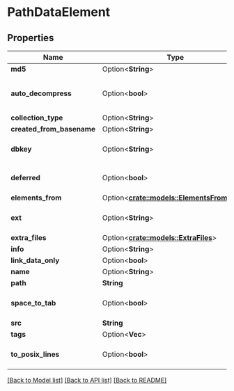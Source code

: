 # PathDataElement

## Properties

Name | Type | Description | Notes
------------ | ------------- | ------------- | -------------
**md5** | Option<**String**> |  | [optional]
**auto_decompress** | Option<**bool**> | Decompress compressed data before sniffing? | [optional][default to false]
**collection_type** | Option<**String**> |  | [optional]
**created_from_basename** | Option<**String**> |  | [optional]
**dbkey** | Option<**String**> |  | [optional][default to ?]
**deferred** | Option<**bool**> |  | [optional][default to false]
**elements_from** | Option<[**crate::models::ElementsFromType**](ElementsFromType.md)> |  | [optional]
**ext** | Option<**String**> |  | [optional][default to auto]
**extra_files** | Option<[**crate::models::ExtraFiles**](ExtraFiles.md)> |  | [optional]
**info** | Option<**String**> |  | [optional]
**link_data_only** | Option<**bool**> |  | [optional]
**name** | Option<**String**> |  | [optional]
**path** | **String** |  | 
**space_to_tab** | Option<**bool**> |  | [optional][default to false]
**src** | **String** |  | 
**tags** | Option<**Vec<String>**> |  | [optional]
**to_posix_lines** | Option<**bool**> |  | [optional][default to false]

[[Back to Model list]](../README.md#documentation-for-models) [[Back to API list]](../README.md#documentation-for-api-endpoints) [[Back to README]](../README.md)


